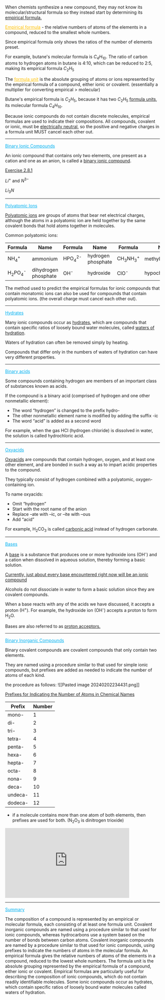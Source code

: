 When chemists synthesize a new compound, they may not know its molecular/structural formula so they instead start by determining its <u>empirical formula.</u>

<span style="color:#ffc000"><u>Empirical formula</u></span> - the relative numbers of atoms of the elements in a compound, reduced to the smallest whole numbers.

Since empirical formula only shows the ratios of the number of elements preset.

For example, butane's molecular formula is $C_{4}H_{10}$. The ratio of carbon atoms to hydrogen atoms in butane is 4:10, which can be reduced to 2:5, making its empirical formula $C_{2}H_{5}$

The <span style="color:#ffc000"><u>formula unit</u></span> is the absolute grouping of atoms or ions represented by the empirical formula of a compound, either ionic or covalent. (essentially a multiplier for converting empirical > molecular)

Butane's empirical formula is $C_{2}H_{5}$, because it has two $C_{2}H_{5}$ <u>formula units</u>, its molecular formula $C_{4}H_{10}$.

Because ionic compounds do not contain discrete molecules, empirical formulas are used to indicate their compositions. All compounds, covalent or ionic, must be <u>electrically neutral</u>, so the positive and negative charges in a formula unit MUST cancel each other out.

---

<span style="color:#00b0f0"><u>Binary Ionic Compounds</u></span>

An ionic compound that contains only two elements, one present as a cation and one as an anion, is called a <u>binary ionic compound</u>.

<u>Exercise 2.8.1</u>

$Li^{+}$ and $N^{3−}$

$Li_{3}N$

---
<span style="color:#00b0f0"><u>Polyatomic Ions</u></span> 

<u>Polyatomic ions</u> are groups of atoms that bear net electrical charges, although the atoms in a polyatomic ion are held together by the same covalent bonds that hold atoms together in molecules.

Common polyatomic ions:

| Formula | Name | Formula | Name | Formula | Name |
| ---- | ---- | ---- | ---- | ---- | ---- |
| NH<sub>4</sub><sup>+</sup> | ammonium | HPO<sub>4</sub><sup>2-</sup> | hydrogen phosphate | CH<sub>3</sub>NH<sub>3</sub><sup>+</sup> | methylammonium |
| H<sub>2</sub>PO<sub>4</sub><sup>-</sup> | dihydrogen phosphate | OH<sup>-</sup> | hydroxide | ClO<sup>-</sup> | hypochlorite |

The method used to predict the empirical formulas for ionic compounds that contain monatomic ions can also be used for compounds that contain polyatomic ions. (the overall charge must cancel each other out).

---

<span style="color:#00b0f0"><u>Hydrates</u></span> 

Many ionic compounds occur as <u>hydrates</u>, which are compounds that contain specific ratios of loosely bound water molecules, called <u>waters of hydration</u>. 

Waters of hydration can often be removed simply by heating.

Compounds that differ only in the numbers of waters of hydration can have very different properties.

---

<span style="color:#00b0f0"><u>Binary acids</u></span> 

Some compounds containing hydrogen are members of an important class of substances known as acids.

If the compound is a binary acid (comprised of hydrogen and one other nonmetallic element):

- The word “hydrogen” is changed to the prefix hydro-
- The other nonmetallic element name is modified by adding the suffix -ic
- The word “acid” is added as a second word

For example, when the gas HCl (hydrogen chloride) is dissolved in water, the solution is called hydrochloric acid.

---

<span style="color:#00b0f0"><u>Oxyacids</u></span> 

<u>Oxyacids</u> are compounds that contain hydrogen, oxygen, and at least one other element, and are bonded in such a way as to impart acidic properties to the compound.

They typically consist of hydrogen combined with a polyatomic, oxygen-containing ion.

To name oxyacids:
- Omit “hydrogen”
- Start with the root name of the anion
- Replace –ate with –ic, or –ite with –ous
- Add “acid”

For example, H<sub>2</sub>CO<sub>3</sub> is called <u>carbonic acid</u> instead of hydrogen carbonate.

---

<span style="color:#00b0f0"><u>Bases</u></span> 

A <u>base</u> is a substance that produces one or more hydroxide ions 
(OH<sup>-</sup>) and a cation when dissolved in aqueous solution, thereby forming a basic solution.

<u>Currently, just about every base encountered right now will be an ionic compound</u>

Alcohols do not dissociate in water to form a basic solution since they are covalent compounds.

When a base reacts with any of the acids we have discussed, it accepts a proton (H<sup>+</sup>). For example, the hydroxide ion (OH<sup>-</sup>) accepts a proton to form H<sub>2</sub>O.

Bases are also referred to as <u>proton acceptors.</u>

---

<span style="color:#00b0f0"><u>Binary Inorganic Compounds</u></span> 

Binary covalent compounds are covalent compounds that only contain two elements.

They are named using a procedure similar to that used for simple ionic compounds, but prefixes are added as needed to indicate the number of atoms of each kind.

the procedure as follows:
![[Pasted image 20240202234431.png]]

<u>Prefixes for Indicating the Number of Atoms in Chemical Names</u>

|**Prefix**|**Number**|
|---|---|
|mono-|1|
|di-|2|
|tri-|3|
|tetra-|4|
|penta-|5|
|hexa-|6|
|hepta-|7|
|octa-|8|
|nona-|9|
|deca-|10|
|undeca-|11|
|dodeca-|12|
- if a molecule contains more than one atom of both elements, then prefixes are used for both. (N<sub>2</sub>O<sub>3</sub> is dinitrogen trioxide)

<iframe width="404" height="227" src="https://www.youtube.com/embed/VgHCrtpDWJk" title="Nomenclature of Nonmetals" frameborder="0" allow="accelerometer; autoplay; clipboard-write; encrypted-media; gyroscope; picture-in-picture; web-share" allowfullscreen></iframe>

---

<span style="color:#00b0f0"><u>Summary</u></span> 

The composition of a compound is represented by an empirical or molecular formula, each consisting of at least one formula unit. Covalent inorganic compounds are named using a procedure similar to that used for ionic compounds, whereas hydrocarbons use a system based on the number of bonds between carbon atoms. Covalent inorganic compounds are named by a procedure similar to that used for ionic compounds, using prefixes to indicate the numbers of atoms in the molecular formula. An empirical formula gives the relative numbers of atoms of the elements in a compound, reduced to the lowest whole numbers. The formula unit is the absolute grouping represented by the empirical formula of a compound, either ionic or covalent. Empirical formulas are particularly useful for describing the composition of ionic compounds, which do not contain readily identifiable molecules. Some ionic compounds occur as hydrates, which contain specific ratios of loosely bound water molecules called waters of hydration.